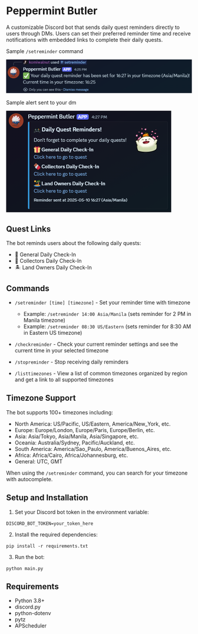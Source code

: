 # Peppermint Butler

A customizable Discord bot that sends daily quest reminders directly to users through DMs. Users can set their preferred reminder time and receive notifications with embedded links to complete their daily quests.

Sample `/setreminder` command

<img src="./sample1.png">

Sample alert sent to your dm

<img src="./sample2.png">

## Quest Links

The bot reminds users about the following daily quests:
- 🎁 General Daily Check-In
- 🍫 Collectors Daily Check-In
- 🏝️ Land Owners Daily Check-In

## Commands

- `/setreminder [time] [timezone]` - Set your reminder time with timezone
  - Example: `/setreminder 14:00 Asia/Manila` (sets reminder for 2 PM in Manila timezone)
  - Example: `/setreminder 08:30 US/Eastern` (sets reminder for 8:30 AM in Eastern US timezone)

- `/checkreminder` - Check your current reminder settings and see the current time in your selected timezone

- `/stopreminder` - Stop receiving daily reminders

- `/listtimezones` - View a list of common timezones organized by region and get a link to all supported timezones

## Timezone Support

The bot supports 100+ timezones including:
- North America: US/Pacific, US/Eastern, America/New_York, etc.
- Europe: Europe/London, Europe/Paris, Europe/Berlin, etc.
- Asia: Asia/Tokyo, Asia/Manila, Asia/Singapore, etc.
- Oceania: Australia/Sydney, Pacific/Auckland, etc.
- South America: America/Sao_Paulo, America/Buenos_Aires, etc.
- Africa: Africa/Cairo, Africa/Johannesburg, etc.
- General: UTC, GMT

When using the `/setreminder` command, you can search for your timezone with autocomplete.

## Setup and Installation

1. Set your Discord bot token in the environment variable:
```
DISCORD_BOT_TOKEN=your_token_here
```

2. Install the required dependencies:
```
pip install -r requirements.txt
```

3. Run the bot:
```
python main.py
```

## Requirements

- Python 3.8+
- discord.py
- python-dotenv
- pytz
- APScheduler
